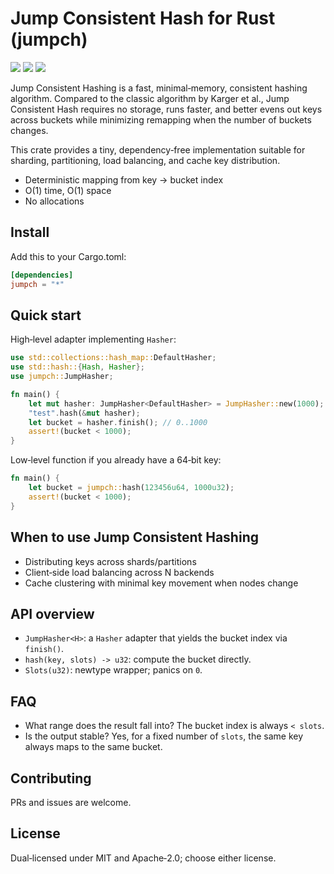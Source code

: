 # Jump Consistent Hash for Rust (jumpch)
[![](https://docs.rs/jumpch/badge.svg)](https://docs.rs/jumpch/)
[![](https://img.shields.io/crates/v/jumpch.svg)](https://crates.io/crates/jumpch)
[![](https://img.shields.io/crates/d/jumpch.svg)](https://crates.io/crates/jumpch)

Jump Consistent Hashing is a fast, minimal‑memory, consistent hashing algorithm. Compared to the
classic algorithm by Karger et al., Jump Consistent Hash requires no storage, runs faster, and better
evens out keys across buckets while minimizing remapping when the number of buckets changes.

This crate provides a tiny, dependency‑free implementation suitable for sharding, partitioning, load
balancing, and cache key distribution.

- Deterministic mapping from key → bucket index
- O(1) time, O(1) space
- No allocations

## Install
Add this to your Cargo.toml:

```toml
[dependencies]
jumpch = "*"
```

## Quick start
High‑level adapter implementing `Hasher`:

```rust
use std::collections::hash_map::DefaultHasher;
use std::hash::{Hash, Hasher};
use jumpch::JumpHasher;

fn main() {
    let mut hasher: JumpHasher<DefaultHasher> = JumpHasher::new(1000);
    "test".hash(&mut hasher);
    let bucket = hasher.finish(); // 0..1000
    assert!(bucket < 1000);
}
```

Low‑level function if you already have a 64‑bit key:

```rust
fn main() {
    let bucket = jumpch::hash(123456u64, 1000u32);
    assert!(bucket < 1000);
}
```

## When to use Jump Consistent Hashing
- Distributing keys across shards/partitions
- Client‑side load balancing across N backends
- Cache clustering with minimal key movement when nodes change

## API overview
- `JumpHasher<H>`: a `Hasher` adapter that yields the bucket index via `finish()`.
- `hash(key, slots) -> u32`: compute the bucket directly.
- `Slots(u32)`: newtype wrapper; panics on `0`.

## FAQ
- What range does the result fall into?
  The bucket index is always `< slots`.
- Is the output stable?
  Yes, for a fixed number of `slots`, the same key always maps to the same bucket.

## Contributing
PRs and issues are welcome.

## License
Dual‑licensed under MIT and Apache‑2.0; choose either license.
